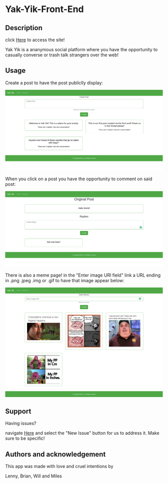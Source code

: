 # Yak-Yik-Front-End

## Description

click [Here]() to access the site!

Yak Yik is a ananymous social platform where you have the opportunity to casually converse or trash talk strangers over the web!

## Usage

Create a post to have the post publiclly display:

![Image of YakYik Home](https://github.com/Las6103/Yak-Yik-Front-End/blob/feature/README%20IMG/YakYikPost.png?raw=true)

When you click on a post you have the opportunity to comment on said post:

![Image of YakYik Postpage](https://github.com/Las6103/Yak-Yik-Front-End/blob/feature/README%20IMG/YakYikPostPage.png?raw=true)

There is also a meme page! in the "Enter image URl field" link a URL ending in .png .jpeg .img or .gif to have that image appear below:

![Image of YakYik Postpage](https://github.com/Las6103/Yak-Yik-Front-End/blob/feature/README%20IMG/YakYikMeme.png?raw=true)

## Support

Having issues?

navigate [Here](https://github.com/Las6103/Yak-Yik-Group-Project/issues) and select the "New Issue" button for us to address it. Make sure to be specific!

## Authors and acknowledgement

This app was made with love and cruel intentions by

Lenny, Brian, Will and Miles
